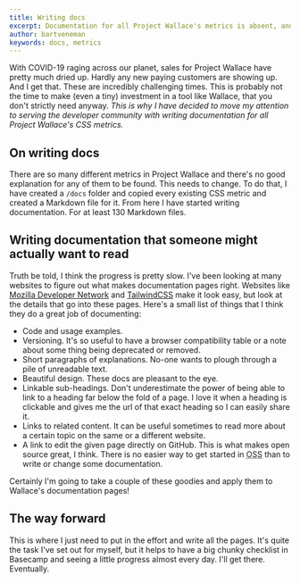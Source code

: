 ```yaml
---
title: Writing docs
excerpt: Documentation for all Project Wallace's metrics is absent, and I'm currently working to bring them up to speed.
author: bartveneman
keywords: docs, metrics
---
```


With COVID-19 raging across our planet, sales for Project Wallace have pretty much dried up. Hardly any new paying customers are showing up. And I get that. These are incredibly challenging times. This is probably not the time to make (even a tiny) investment in a tool like Wallace, that you don't strictly need anyway. _This is why I have decided to move my attention to serving the developer community with writing documentation for all Project Wallace's CSS metrics._

## On writing docs

There are so many different metrics in Project Wallace and there's no good explanation for any of them to be found. This needs to change. To do that, I have created a `/docs` folder and copied every existing CSS metric and created a Markdown file for it. From here I have started writing documentation. For at least 130 Markdown files.

## Writing documentation that someone might actually want to read

Truth be told, I think the progress is pretty slow. I've been looking at many websites to figure out what makes documentation pages right. Websites like [Mozilla Developer Network](https://developer.mozilla.org/en-US/docs/Web/CSS/time) and [TailwindCSS](https://tailwindcss.com/docs/container) make it look easy, but look at the details that go into these pages. Here's a small list of things that I think they do a great job of documenting:

- Code and usage examples.
- Versioning. It's so useful to have a browser compatibility table or a note about some thing being deprecated or removed.
- Short paragraphs of explanations. No-one wants to plough through a pile of unreadable text.
- Beautiful design. These docs are pleasant to the eye.
- Linkable sub-headings. Don't underestimate the power of being able to link to a heading far below the fold of a page. I love it when a heading is clickable and gives me the url of that exact heading so I can easily share it.
- Links to related content. It can be useful sometimes to read more about a certain topic on the same or a different website.
- A link to edit the given page directly on GitHub. This is what makes open source great, I think. There is no easier way to get started in <abbr title="Open Source Software">OSS</abbr> than to write or change some documentation.

Certainly I'm going to take a couple of these goodies and apply them to Wallace's documentation pages!

## The way forward

This is where I just need to put in the effort and write all the pages. It's quite the task I've set out for myself, but it helps to have a big chunky checklist in Basecamp and seeing a little progress almost every day. I'll get there. Eventually.
